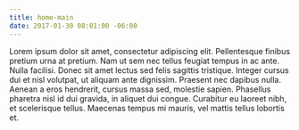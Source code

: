 ```yaml
---
title: home-main
date: 2017-01-30 08:01:00 -06:00
---
```


Lorem ipsum dolor sit amet, consectetur adipiscing elit. Pellentesque finibus pretium urna at pretium. Nam ut sem nec tellus feugiat tempus in ac ante. Nulla facilisi. Donec sit amet lectus sed felis sagittis tristique. Integer cursus dui et nisl volutpat, ut aliquam ante dignissim. Praesent nec dapibus nulla. Aenean a eros hendrerit, cursus massa sed, molestie sapien. Phasellus pharetra nisl id dui gravida, in aliquet dui congue. Curabitur eu laoreet nibh, et scelerisque tellus. Maecenas tempus mi mauris, vel mattis tellus lobortis et.
